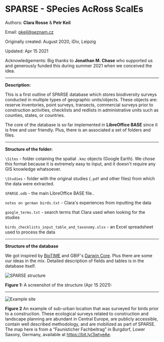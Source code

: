 # SPARSE - SPecies AcRoss ScalEs

Authors: **Clara Rosse** & **Petr Keil**

Email: pkeil@seznam.cz

Originally created: August 2020, iDiv, Leipzig

Updated: Apr 15 2021

Acknowledgements: Big thanks to **Jonathan M. Chase** who supported us and generously funded this during summer 2021 when we conceived the idea.

-------

**Description:**

This is a first outline of SPARSE database which stores biodiversity surveys
conducted in multiple types of geographic units/objects. These objects are: reserve inventories,
point surveys, transects, commercial surveys prior to construction activities, checklists and redlists in administrative units such as counties, states, or countries.

The core of the database is so far implemented in **LibreOffice BASE** since it is free and user friendly. Plus, there is an associated a set of folders and files.

-------


**Structure of the folder:**

```\Sites``` - folder cotaining the spatial `.kmz` objects (Google Earth). We chose this format because it is extremely easy to input, and it doesn't require any GIS knowledge whatsoever. 

```\Studies``` - folder with the original studies (`.pdf` and other files) from which the data were extracted.

```SPARSE.odb``` - the main LibreOffice BASE file.. 

```notes on german birds.txt``` - Clara's experiences from inputting the data

```google_terms.txt``` - search terms that Clara used when looking for the studies

```birds_checklists_input_table_and_taxonomy.xlsx``` - an Excel spreadsheet used to process the data

-------

**Structure of the database**

We got inspired by [BioTIME](https://onlinelibrary.wiley.com/doi/full/10.1111/geb.12729) and GBIF's [Darwin Core](https://dwc.tdwg.org/). Plus there are some our ideas in the mix. Detailed description of fields and tables is in the database itself.

![SPARSE structure](sparse.png) 

**Figure 1:** A screenshot of the structure (Apr 15 2021):

-------

![Example site](example_site.png) 

**Figure 2**  An example of sub-urban location that was surveyed for birds prior to a construction. These ecological surveys related to construction and landscape planning are abundant in Central Europe, are publicly accessible, contain well described methodology, and are mobilized as part of SPARSE. The map here is from a “Faunisticher Fachbeitrag” in Burgdorf, Lower Saxony, Germany, available at https://bit.ly/3wtyeAe. 






